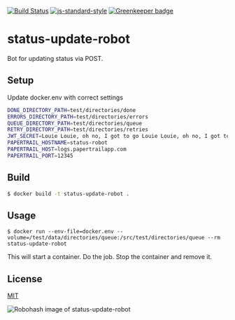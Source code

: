 [![Build Status](https://travis-ci.org/telemark/status-update-robot.svg?branch=master)](https://travis-ci.org/telemark/status-update-robot)
[![js-standard-style](https://img.shields.io/badge/code%20style-standard-brightgreen.svg?style=flat)](https://github.com/feross/standard)
[![Greenkeeper badge](https://badges.greenkeeper.io/telemark/minelev-saksbehandler-robot.svg)](https://greenkeeper.io/)

# status-update-robot

Bot for updating status via POST.

## Setup

Update docker.env with correct settings

```bash
DONE_DIRECTORY_PATH=test/directories/done
ERRORS_DIRECTORY_PATH=test/directories/errors
QUEUE_DIRECTORY_PATH=test/directories/queue
RETRY_DIRECTORY_PATH=test/directories/retries
JWT_SECRET=Louie Louie, oh no, I got to go Louie Louie, oh no, I got to go
PAPERTRAIL_HOSTNAME=status-robot
PAPERTRAIL_HOST=logs.papertrailapp.com
PAPERTRAIL_PORT=12345
```

## Build

```bash
$ docker build -t status-update-robot .
```

## Usage

```
$ docker run --env-file=docker.env --volume=/test/data/directories/queue:/src/test/directories/queue --rm status-update-robot
```

This will start a container. Do the job. Stop the container and remove it.

## License

[MIT](LICENSE)

![Robohash image of status-update-robot](https://robots.kebabstudios.party/minelev-saksbehandler-robot.png "Robohash image of status-update-robot")